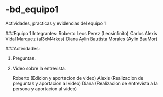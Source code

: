# -bd_equipo1
Actividades, practicas y evidencias del equipo 1

###Equipo 1 
Integrantes:
Roberto Leos Perez (Leosinfinito)
Carlos Alexis Vidal Marquez (al3xM4rkes)
Diana Aylin Bautista Morales (Aylin BauMor)

###Actividades:
1. Preguntas.
2. Video sobre la entrevista.

   Roberto (Edicion y aportacion de video)
   Alexis (Realizacion de preguntas y aportacion al video)
   Diana (Realizacion de entrevista a la persona y aportacion al video)
